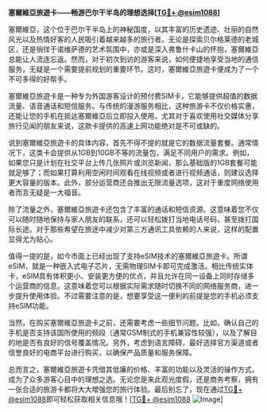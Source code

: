**塞爾維亞旅遊卡——畅游巴尔干半岛的理想选择[[TG💪+ @esim1088](https://t.me/s/esim1088)]**

塞爾維亞，这个位于巴尔干半岛上的神秘国度，以其丰富的历史遗迹、壮丽的自然风光以及热情好客的人民吸引着越来越多的旅行者。无论是探索贝尔格莱德的老城区，还是徜徉于诺维萨德的艺术氛围中，亦或是深入弗鲁什卡山的怀抱，塞爾維亞总能让人流连忘返。然而，对于初次到访的游客来说，如何便捷地享受当地的通信服务，无疑是一个需要提前规划的重要环节。这时，塞爾維亞旅遊卡便成为了一个不可多得的好帮手。

塞爾維亞旅遊卡是一种专为外国游客设计的预付费SIM卡，它能够提供超值的数据流量、语音通话和短信服务。与传统的漫游服务相比，这种旅游卡不仅价格实惠，还能让您的手机在抵达塞爾維亞后立即投入使用。尤其对于喜欢使用社交媒体分享旅行见闻的朋友来说，这款卡提供的高速上网功能绝对是不可或缺的。

说到塞爾維亞旅遊卡的具体内容，首先不得不提的就是它的数据流量套餐。通常情况下，这类卡会提供从1GB到10GB不等的流量包，满足不同用户的需求。例如，如果您只是计划在社交平台上传几张照片或浏览新闻，那么基础版的1GB套餐可能就足够了；而如果打算利用空闲时间观看在线视频或者进行视频通话，则建议选择更大容量的版本。此外，部分运营商还会推出无限流量选项，这对于重度网络使用者而言无疑是一大福音。

除了流量之外，塞爾維亞旅遊卡还包含了丰富的通话和短信资源。这意味着您不仅可以随时随地保持与家人朋友的联系，还可以轻松拨打当地电话号码，甚至拨打国际长途。对于那些希望在旅途中减少对第三方通讯工具依赖的人来说，这样的配置显得尤为贴心。

值得一提的是，如今市面上已经出现了支持eSIM技术的塞爾維亞旅遊卡。所谓eSIM，就是一种嵌入式电子芯片，无需物理SIM卡即可完成激活。相比传统实体卡，eSIM具有体积更小、安装更方便的优点，并且允许在同一设备上同时存储多个运营商的信息。这意味着您可以根据实际需求随时切换不同的网络服务商，进一步提升使用体验。不过需要注意的是，想要享受这一便利的前提是您的手机必须支持eSIM功能。

当然，在购买塞爾維亞旅遊卡之前，还需要考虑一些细节问题。比如，确认自己的手机是否支持该国所使用的频段（通常GSM制式的手机兼容性较强），以及了解目的地是否有良好的信号覆盖情况。另外，考虑到语言障碍，最好选择官方渠道或者信誉良好的电商平台进行购买，以确保产品质量和服务保障。

总而言之，塞爾維亞旅遊卡凭借其低廉的价格、丰富的功能以及灵活的操作方式，成为了众多游客心目中的理想之选。无论您是来此观光度假，还是商务考察，拥有一张合适的旅游卡都将大大增强您的旅行体验。最后别忘了，现在通过[TG💪+ @esim1088](https://t.me/s/esim1088)即可轻松获取相关信息哦！[[TG💪+ @esim1088](https://t.me/s/esim1088) ![Image](https://i.postimg.cc/4NQfJmqS/Snipaste-2025-05-13-00-14-12.png)]